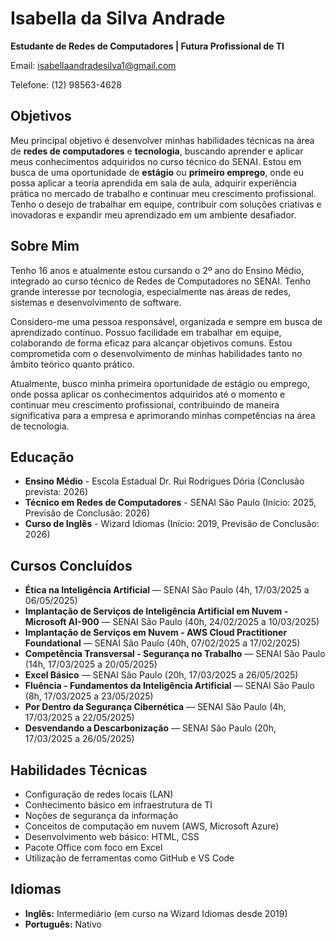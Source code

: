 
<body>

  <h1>Isabella da Silva Andrade</h1>
 <p><strong>Estudante de Redes de Computadores | Futura Profissional de TI</strong></p>
  <p>Email: <a href="mailto:isabellaandradesilva1@gmail.com">isabellaandradesilva1@gmail.com</a></p>
  <p>Telefone: (12) 98563-4628


<h2>Objetivos</h2>
<p>
  Meu principal objetivo é desenvolver minhas habilidades técnicas na área de <strong>redes de computadores</strong> e <strong>tecnologia</strong>, buscando aprender e aplicar meus conhecimentos adquiridos no curso técnico do SENAI. Estou em busca de uma oportunidade de <strong>estágio</strong> ou <strong>primeiro emprego</strong>, onde eu possa aplicar a teoria aprendida em sala de aula, adquirir experiência prática no mercado de trabalho e continuar meu crescimento profissional. Tenho o desejo de trabalhar em equipe, contribuir com soluções criativas e inovadoras e expandir meu aprendizado em um ambiente desafiador.
</p>


  <h2>Sobre Mim</h2>
  <p>Tenho 16 anos e atualmente estou cursando o 2º ano do Ensino Médio, integrado ao curso técnico de Redes de Computadores no SENAI. Tenho grande interesse por tecnologia, especialmente nas áreas de redes, sistemas e desenvolvimento de software.

Considero-me uma pessoa responsável, organizada e sempre em busca de aprendizado contínuo. Possuo facilidade em trabalhar em equipe, colaborando de forma eficaz para alcançar objetivos comuns. Estou comprometida com o desenvolvimento de minhas habilidades tanto no âmbito teórico quanto prático.

Atualmente, busco minha primeira oportunidade de estágio ou emprego, onde possa aplicar os conhecimentos adquiridos até o momento e continuar meu crescimento profissional, contribuindo de maneira significativa para a empresa e aprimorando minhas competências na área de tecnologia.</p>

  <h2>Educação</h2>
<ul>
  <li><strong>Ensino Médio</strong> - Escola Estadual Dr. Rui Rodrigues Dória (Conclusão prevista: 2026)</li>
  <li><strong>Técnico em Redes de Computadores</strong> - SENAI São Paulo (Início: 2025, Previsão de Conclusão: 2026)</li>
  <li><strong>Curso de Inglês</strong> - Wizard Idiomas (Início: 2019, Previsão de Conclusão: 2026)</li>
</ul>


<h2>Cursos Concluídos</h2>
<ul>
  <li><strong>Ética na Inteligência Artificial</strong> — SENAI São Paulo (4h, 17/03/2025 a 06/05/2025)</li>
  <li><strong>Implantação de Serviços de Inteligência Artificial em Nuvem - Microsoft AI-900</strong> — SENAI São Paulo (40h, 24/02/2025 a 10/03/2025)</li>
  <li><strong>Implantação de Serviços em Nuvem - AWS Cloud Practitioner Foundational</strong> — SENAI São Paulo (40h, 07/02/2025 a 17/02/2025)</li>
  <li><strong>Competência Transversal - Segurança no Trabalho</strong> — SENAI São Paulo (14h, 17/03/2025 a 20/05/2025)</li>
  <li><strong>Excel Básico</strong> — SENAI São Paulo (20h, 17/03/2025 a 26/05/2025)</li>
  <li><strong>Fluência - Fundamentos da Inteligência Artificial</strong> — SENAI São Paulo (8h, 17/03/2025 a 23/05/2025)</li>
  <li><strong>Por Dentro da Segurança Cibernética</strong> — SENAI São Paulo (4h, 17/03/2025 a 22/05/2025)</li>
  <li><strong>Desvendando a Descarbonização</strong> — SENAI São Paulo (20h, 17/03/2025 a 26/05/2025)</li>
</ul>

<h2>Habilidades Técnicas</h2>
<ul>
  <li>Configuração de redes locais (LAN)</li>
  <li>Conhecimento básico em infraestrutura de TI</li>
  <li>Noções de segurança da informação</li>
  <li>Conceitos de computação em nuvem (AWS, Microsoft Azure)</li>
  <li>Desenvolvimento web básico: HTML, CSS</li>
  <li>Pacote Office com foco em Excel</li>
  <li>Utilização de ferramentas como GitHub e VS Code</li>
</ul>

<h2>Idiomas</h2>
<ul>
  <li><strong>Inglês:</strong> Intermediário (em curso na Wizard Idiomas desde 2019)</li>
  <li><strong>Português:</strong> Nativo</li>
</ul>



